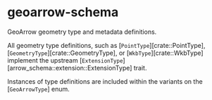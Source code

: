 # geoarrow-schema

GeoArrow geometry type and metadata definitions.

All geometry type definitions, such as
[`PointType`][crate::PointType], [`GeometryType`][crate::GeometryType], or
[`WkbType`][crate::WkbType] implement the upstream [`ExtensionType`][arrow_schema::extension::ExtensionType] trait.

Instances of type definitions are included within the variants on the
[`GeoArrowType`] enum.
